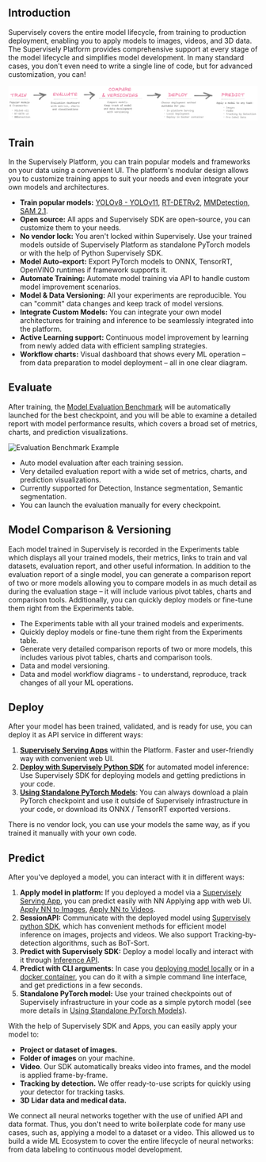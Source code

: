 ## Introduction

Supervisely covers the entire model lifecycle, from training to production deployment, enabling you to apply models to images, videos, and 3D data. The Supervisely Platform provides comprehensive support at every stage of the model lifecycle and simplifies model development. In many standard cases, you don't even need to write a single line of code, but for advanced customization, you can!

![The Entire Model Lifecycle](/.gitbook/assets/neural-networks/schema.png)

## Train

In the Supervisely Platform, you can train popular models and frameworks on your data using a convenient UI. The platform's modular design allows you to customize training apps to suit your needs and even integrate your own models and architectures.

- **Train popular models:** [YOLOv8 - YOLOv11](https://ecosystem.supervisely.com/apps/yolov8/train), [RT-DETRv2](https://ecosystem.supervisely.com/apps/rt-detrv2/supervisely_integration/train), [MMDetection](https://ecosystem.supervisely.com/apps/train-mmdetection-v3), [SAM 2.1](https://ecosystem.supervisely.com/apps/serve-segment-anything-2/train).
- **Open source:** All apps and Supervisely SDK are open-source, you can customize them to your needs.
- **No vendor lock:** You aren't locked within Supervisely. Use your trained models outside of Supervisely Platform as standalone PyTorch models or with the help of Python Supervisely SDK.
- **Model Auto-export:** Export PyTorch models to ONNX, TensorRT, OpenVINO runtimes if framework supports it.
- **Automate Training:** Automate model training via API to handle custom model improvement scenarios.
- **Model & Data Versioning:** All your experiments are reproducible. You can "commit" data changes and keep track of model versions.
- **Integrate Custom Models:** You can integrate your own model architectures for training and inference to be seamlessly integrated into the platform.
- **Active Learning support:** Continuous model improvement by learning from newly added data with efficient sampling strategies.
- **Workflow charts:** Visual dashboard that shows every ML operation – from data preparation to model deployment – all in one clear diagram.

## Evaluate

After training, the [Model Evaluation Benchmark](model-evaluation-benchmark) will be automatically launched for the best checkpoint, and you will be able to examine a detailed report with model performance results, which covers a broad set of metrics, charts, and prediction visualizations.

![Evaluation Benchmark Example](/.gitbook/assets/benchmark_report.gif)

- Auto model evaluation after each training session.
- Very detailed evaluation report with a wide set of metrics, charts, and prediction visualizations.
- Currently supported for Detection, Instance segmentation, Semantic segmentation.
- You can launch the evaluation manually for every checkpoint.

## Model Comparison & Versioning

Each model trained in Supervisely is recorded in the Experiments table which displays all your trained models, their metrics, links to train and val datasets, evaluation report, and other useful information. In addition to the evaluation report of a single model, you can generate a comparison report of two or more models allowing you to compare models in as much detail as during the evaluation stage – it will include various pivot tables, charts and comparison tools. Additionally, you can quickly deploy models or fine-tune them right from the Experiments table.

- The Experiments table with all your trained models and experiments.
- Quickly deploy models or fine-tune them right from the Experiments table.
- Generate very detailed comparison reports of two or more models, this includes various pivot tables, charts and comparison tools.
- Data and model versioning.
- Data and model workflow diagrams - to understand, reproduce, track changes of all your ML operations.

## Deploy

After your model has been trained, validated, and is ready for use, you can deploy it as API service in different ways:

1. **[Supervisely Serving Apps](inference-and-deployment/supervisely-serving-apps.md)** within the Platform. Faster and user-friendly way with convenient web UI.  
2. **[Deploy with Supervisely Python SDK](inference-and-deployment/deploy_and_predict_with_supervisely_sdk.md)** for automated model inference: Use Supervisely SDK for deploying models and getting predictions in your code.  
3. **[Using Standalone PyTorch Models](inference-and-deployment/using-standalone-pytorch-models.md)**: You can always download a plain PyTorch checkpoint and use it outside of Supervisely infrastructure in your code, or download its ONNX / TensorRT exported versions.

There is no vendor lock, you can use your models the same way, as if you trained it manually with your own code.

## Predict

After you've deployed a model, you can interact with it in different ways:

1. **Apply model in platform:** If you deployed a model via a [Supervisely Serving App](inference-and-deployment/supervisely-serving-apps.md), you can predict easily with NN Applying app with web UI. [Apply NN to Images](https://ecosystem.supervisely.com/apps/nn-image-labeling/project-dataset), [Apply NN to Videos](https://ecosystem.supervisely.com/apps/apply-nn-to-videos-project).
2. **SessionAPI:** Communicate with the deployed model using [Supervisely python SDK](https://developer.supervisely.com/app-development/neural-network-integration/inference-api-tutorial), which has convenient methods for efficient model inference on images, projects and videos. We also support Tracking-by-detection algorithms, such as BoT-Sort.
3. **Predict with Supervisely SDK:** Deploy a model locally and interact with it through [Inference API](https://developer.supervisely.com/app-development/neural-network-integration/inference-api-tutorial).
4. **Predict with CLI arguments:** In case you [deploying model locally](inference-and-deployment/deploy_and_predict_with_supervisely_sdk.md#deploy-model-as-a-server) or in a [docker container](inference-and-deployment/deploy_and_predict_with_supervisely_sdk.md#deploy-in-docker-container), you can do it with a simple command line interface, and get predictions in a few seconds.
5. **Standalone PyTorch model:** Use your trained checkpoints out of Supervisely infrastructure in your code as a simple pytorch model (see more details in [Using Standalone PyTorch Models](inference-and-deployment/using-standalone-pytorch-models.md)).

With the help of Supervisely SDK and Apps, you can easily apply your model to:

- **Project or dataset of images.**
- **Folder of images** on your machine.
- **Video**. Our SDK automatically breaks video into frames, and the model is applied frame-by-frame.
- **Tracking by detection.** We offer ready-to-use scripts for quickly using your detector for tracking tasks.
- **3D Lidar data and medical data.**

We connect all neural networks together with the use of unified API and data format. Thus, you don't need to write boilerplate code for many use cases, such as, applying a model to a dataset or a video. This allowed us to build a wide ML Ecosystem to cover the entire lifecycle of neural networks: from data labeling to continuous model development.
